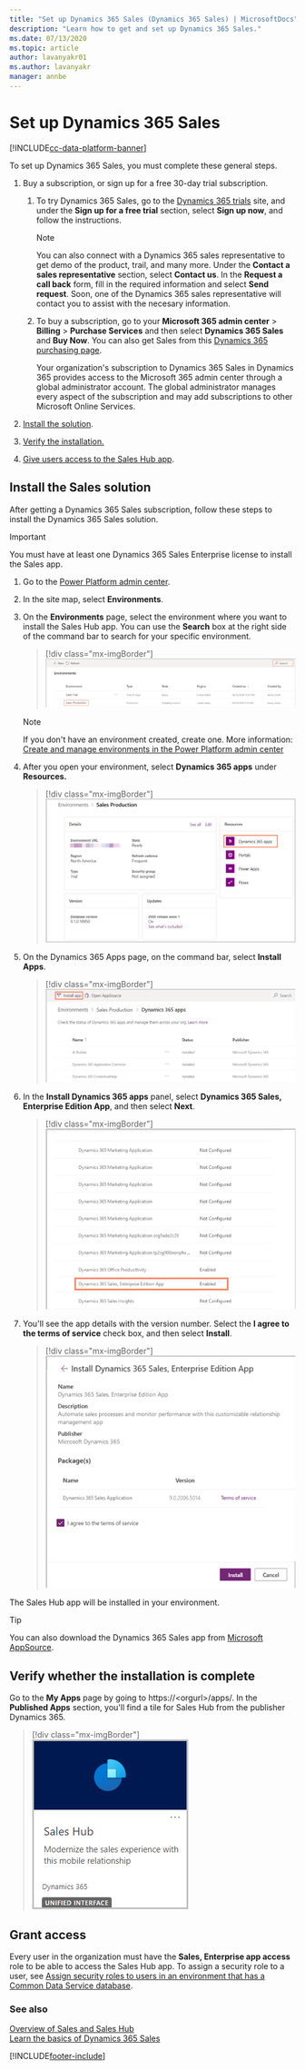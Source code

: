 ```yaml
---
title: "Set up Dynamics 365 Sales (Dynamics 365 Sales) | MicrosoftDocs"
description: "Learn how to get and set up Dynamics 365 Sales."
ms.date: 07/13/2020
ms.topic: article
author: lavanyakr01
ms.author: lavanyakr
manager: annbe
---
```


# Set up Dynamics 365 Sales

[!INCLUDE[cc-data-platform-banner](../includes/cc-data-platform-banner.md)]

To set up Dynamics 365 Sales, you must complete these general steps.

1. Buy a subscription, or sign up for a free 30-day trial subscription.

    1. To try Dynamics 365 Sales, go to the [Dynamics 365 trials](https://dynamics.microsoft.com/get-started/free-trial/?appname=sales) site, and under the **Sign up for a free trial** section, select **Sign up now**, and follow the instructions.  

        >[!NOTE]
        > You can also connect with a Dynamics 365 sales representative to get demo of the product, trail, and many more. Under the **Contact a sales representative** section, select **Contact us**. In the **Request a call back** form, fill in the required information and select **Send request**. Soon, one of the Dynamics 365 sales representative will contact you to assist with the necesary information.

    2. To buy a subscription, go to your **Microsoft 365 admin center** &gt; **Billing** &gt; **Purchase Services** and then select **Dynamics 365 Sales** and **Buy Now**. You can also get Sales from this [Dynamics 365 purchasing page](https://dynamics.microsoft.com/pricing/#Sales).

        Your organization's subscription to Dynamics 365 Sales in Dynamics 365 provides access to the Microsoft 365 admin center through a global administrator account. The global administrator manages every aspect of the subscription and may add subscriptions to other Microsoft Online Services.

2. [Install the solution](#install).

3. [Verify the installation.](#verify)

4. [Give users access to the Sales Hub app](#grant-access).

## Install the Sales solution<a name="install"></a>

After getting a Dynamics 365 Sales subscription, follow these steps to install the Dynamics 365 Sales solution.

> [!IMPORTANT]
> You must have at least one Dynamics 365 Sales Enterprise license to install the Sales app.

1. Go to the [Power Platform admin center](https://admin.powerplatform.microsoft.com/).

2. In the site map, select **Environments**.

3. On the **Environments** page, select the environment where you want to install the Sales Hub app. You can use the **Search** box at the right side of the command bar to search for your specific environment.

    > [!div class="mx-imgBorder"]  
    > ![Open your environment from the Environments list.](media/open-environment.png "Open your environment from the Environments list")

    > [!NOTE]
    > If you don't have an environment created, create one. More information: [Create and manage environments in the Power Platform admin center](/power-platform/admin/create-environment#create-an-environment-in-the-power-platform-admin-center)

4. After you open your environment, select **Dynamics 365 apps** under **Resources.**

    > [!div class="mx-imgBorder"]  
    > ![Select Dynamics 365 apps in your environment.](media/dynamics-365-apps-in-environment.png "Select Dynamics 365 apps in your environment")

5. On the Dynamics 365 Apps page, on the command bar, select **Install Apps**.

    > [!div class="mx-imgBorder"]  
    > ![Select Install app on the Dynamics 365 apps page.](media/select-install-app-environment.png "Select Install app on the Dynamics 365 apps page")

6. In the **Install Dynamics 365 apps** panel, select **Dynamics 365 Sales, Enterprise Edition App**, and then select **Next**.

    > [!div class="mx-imgBorder"]  
    > ![Select the Dynamics 365 Sales app to install.](media/select-sales-app-to-install.png "Select the Dynamics 365 Sales app to install")

7. You'll see the app details with the version number. Select the **I agree to the terms of service** check box, and then select **Install**.

    > [!div class="mx-imgBorder"]  
    > ![Install the Sales app.](media/install-sales-app.png "Install the Sales app")

The Sales Hub app will be installed in your environment.

> [!TIP]
> You can also download the Dynamics 365 Sales app from [Microsoft AppSource](https://appsource.microsoft.com/product/dynamics-365/mscrm.d427d98b-6082-4358-bc85-731fe3337f27?src=Office&tab=Overview).

## Verify whether the installation is complete<a name="verify"></a>

Go to the **My Apps** page by going to https://&lt;orgurl&gt;/apps/. In the **Published Apps** section, you'll find a tile for Sales Hub from the publisher Dynamics 365.

> [!div class="mx-imgBorder"]  
> ![Sales Hub tile.](media/sales-hub-tile.png "Sales Hub tile")

## Grant access<a name="grant-access"></a>

Every user in the organization must have the **Sales, Enterprise app access** role to be able to access the Sales Hub app. To assign a security role to a user, see [Assign security roles to users in an environment that has a Common Data Service database](/power-platform/admin/database-security#assign-security-roles-to-users-in-an-environment-that-has-a-common-data-service-database).


### See also
[Overview of Sales and Sales Hub](overview.md)  
[Learn the basics of Dynamics 365 Sales](user-guide-learn-basics.md)


[!INCLUDE[footer-include](../includes/footer-banner.md)]
